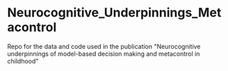 # Neurocognitive_Underpinnings_Metacontrol
Repo for the data and code used in the publication "Neurocognitive underpinnings of model-based decision making and metacontrol in childhood"

